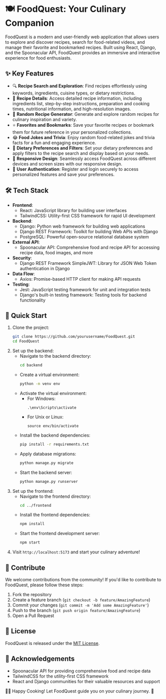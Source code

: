 # 🍽️ FoodQuest: Your Culinary Companion

FoodQuest is a modern and user-friendly web application that allows users to explore and discover recipes, search for food-related videos, and manage their favorite and bookmarked recipes. Built using React, Django, and the Spoonacular API, FoodQuest provides an immersive and interactive experience for food enthusiasts.

## ✨ Key Features

- 🔍 **Recipe Search and Exploration**: Find recipes effortlessly using keywords, ingredients, cuisine types, or dietary restrictions.
- 📝 **Recipe Details**: Access detailed recipe information, including ingredients list, step-by-step instructions, preparation and cooking times, nutritional information, and high-resolution images.
- 🎲 **Random Recipe Generator**: Generate and explore random recipes for culinary inspiration and variety.
- ⭐ **Favorites and Bookmarks**: Save your favorite recipes or bookmark them for future reference in your personalized collections.
- 😂 **Food Jokes and Trivia**: Enjoy random food-related jokes and trivia facts for a fun and engaging experience.
- 🥗 **Dietary Preferences and Filters**: Set your dietary preferences and apply filters to the recipe search and display based on your needs.
- 📱 **Responsive Design**: Seamlessly access FoodQuest across different devices and screen sizes with our responsive design.
- 🔐 **User Authentication**: Register and login securely to access personalized features and save your preferences.

## 🛠️ Tech Stack

- **Frontend**:
  - React: JavaScript library for building user interfaces
  - TailwindCSS: Utility-first CSS framework for rapid UI development
- **Backend**:
  - Django: Python web framework for building web applications
  - Django REST Framework: Toolkit for building Web APIs with Django
  - PostgreSQL: Powerful open-source relational database system
- **External API**:
  - Spoonacular API: Comprehensive food and recipe API for accessing recipe data, food images, and more
- **Security**:
  - Django REST Framework SimpleJWT: Library for JSON Web Token authentication in Django
- **Data Flow**:
  - Axios: Promise-based HTTP client for making API requests
- **Testing**:
  - Jest: JavaScript testing framework for unit and integration tests
  - Django's built-in testing framework: Testing tools for backend functionality

## 🚀 Quick Start

1. Clone the project:
   ```bash
   git clone https://github.com/yourusername/FoodQuest.git
   cd FoodQuest
   ```
2. Set up the backend:
   - Navigate to the backend directory:
     ```bash
     cd backend
     ```
   - Create a virtual environment:
     ```bash
     python -m venv env
     ```
   - Activate the virtual environment:
     - For Windows:
       ```
       .\env\Scripts\activate
       ```
     - For Unix or Linux:
       ```
       source env/bin/activate
       ```
   - Install the backend dependencies:
     ```bash
     pip install -r requirements.txt
     ```
   - Apply database migrations:
     ```bash
     python manage.py migrate
     ```
   - Start the backend server:
     ```bash
     python manage.py runserver
     ```
3. Set up the frontend:
   - Navigate to the frontend directory:
     ```bash
     cd ../frontend
     ```
   - Install the frontend dependencies:
     ```bash
     npm install
     ```
   - Start the frontend development server:
     ```bash
     npm start
     ```
4. Visit `http://localhost:5173` and start your culinary adventure!

## 🤝 Contribute

We welcome contributions from the community! If you'd like to contribute to FoodQuest, please follow these steps:

1. Fork the repository
2. Create a feature branch (`git checkout -b feature/AmazingFeature`)
3. Commit your changes (`git commit -m 'Add some AmazingFeature'`)
4. Push to the branch (`git push origin feature/AmazingFeature`)
5. Open a Pull Request

## 📜 License

FoodQuest is released under the [MIT License](https://opensource.org/licenses/MIT).

## 🙌 Acknowledgements

- Spoonacular API for providing comprehensive food and recipe data
- TailwindCSS for the utility-first CSS framework
- React and Django communities for their valuable resources and support

👨‍🍳 Happy Cooking! Let FoodQuest guide you on your culinary journey. 🥘
